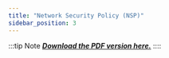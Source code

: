 ```yaml
---
title: "Network Security Policy (NSP)"
sidebar_position: 3
---
```


:::tip Note
[***Download the PDF version here.***](../../src/assets/Emerging%20Technologies%20in%20Cybersecurity%20NMAP%20and%20Wireshark.pdf)
::::